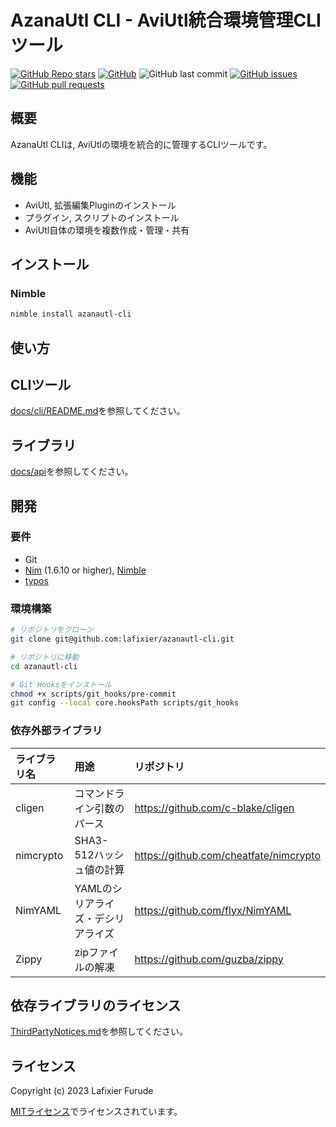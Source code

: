 # AzanaUtl CLI - AviUtl統合環境管理CLIツール

[![GitHub Repo stars](https://img.shields.io/github/stars/lafixier/azanautl-cli?style=for-the-badge)](https://github.com/lafixier/azanautl-cli/stargazers)
[![GitHub](https://img.shields.io/github/license/lafixier/azanautl-cli?style=for-the-badge)](https://github.com/lafixier/azanautl-cli/blob/develop/LICENSE)
![GitHub last commit](https://img.shields.io/github/last-commit/lafixier/azanautl-cli?style=for-the-badge)
[![GitHub issues](https://img.shields.io/github/issues/lafixier/azanautl-cli?style=for-the-badge)](https://github.com/lafixier/azanautl-cli/issues)
[![GitHub pull requests](https://img.shields.io/github/issues-pr-raw/lafixier/azanautl-cli?style=for-the-badge)](https://github.com/lafixier/azanautl-cli/pulls)

## 概要

AzanaUtl CLIは, AviUtlの環境を統合的に管理するCLIツールです。

## 機能

- AviUtl, 拡張編集Pluginのインストール
- プラグイン, スクリプトのインストール
- AviUtl自体の環境を複数作成・管理・共有

## インストール

### Nimble

```sh
nimble install azanautl-cli
```

## 使い方

## CLIツール

[docs/cli/README.md](docs/cli/README.md)を参照してください。

## ライブラリ

[docs/api](docs/api/theindex.html)を参照してください。

## 開発

### 要件

- Git
- [Nim](https://nim-lang.org/) (1.6.10 or higher), [Nimble](https://github.com/nim-lang/nimble)
- [typos](https://github.com/crate-ci/typos)

### 環境構築

```sh
# リポジトリをクローン
git clone git@github.com:lafixier/azanautl-cli.git

# リポジトリに移動
cd azanautl-cli

# Git Hooksをインストール
chmod +x scripts/git_hooks/pre-commit
git config --local core.hooksPath scripts/git_hooks
```

### 依存外部ライブラリ

| ライブラリ名 | 用途                               | リポジトリ                               |
| :----------- | :--------------------------------- | :--------------------------------------- |
| cligen       | コマンドライン引数のパース         | <https://github.com/c-blake/cligen>      |
| nimcrypto    | SHA3-512ハッシュ値の計算           | <https://github.com/cheatfate/nimcrypto> |
| NimYAML      | YAMLのシリアライズ・デシリアライズ | <https://github.com/flyx/NimYAML>        |
| Zippy        | zipファイルの解凍                  | <https://github.com/guzba/zippy>         |

## 依存ライブラリのライセンス

[ThirdPartyNotices.md](ThirdPartyNotices.md)を参照してください。

## ライセンス

Copyright (c) 2023 Lafixier Furude

[MITライセンス](LICENSE.txt)でライセンスされています。
